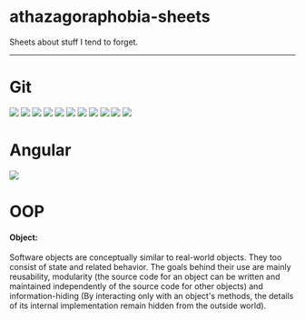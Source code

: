 # athazagoraphobia-sheets

Sheets about stuff I tend to forget.
***
# Git

<img src="https://github.com/nesrinesghaier/athazagoraphobia-sheets/blob/master/git/git_cheat_sheet.png">
<img src="https://github.com/nesrinesghaier/athazagoraphobia-sheets/blob/master/git/repo-checkout.png">
<img src="https://github.com/nesrinesghaier/athazagoraphobia-sheets/blob/master/git/workflow.png">
<img src="https://github.com/nesrinesghaier/athazagoraphobia-sheets/blob/master/git/git-commit.png">
<img src="https://github.com/nesrinesghaier/athazagoraphobia-sheets/blob/master/git/git-push.png">
<img src="https://github.com/nesrinesghaier/athazagoraphobia-sheets/blob/master/git/git-branch.png">
<img src="https://github.com/nesrinesghaier/athazagoraphobia-sheets/blob/master/git/git-merge.png">
<img src="https://github.com/nesrinesghaier/athazagoraphobia-sheets/blob/master/git/git-tag.png">
<img src="https://github.com/nesrinesghaier/athazagoraphobia-sheets/blob/master/git/git-log.png">
<img src="https://github.com/nesrinesghaier/athazagoraphobia-sheets/blob/master/git/git-local.png">
<img src="https://github.com/nesrinesghaier/athazagoraphobia-sheets/blob/master/git/semantic-versioning.png"> 

# Angular 

<img src="https://github.com/nesrinesghaier/athazagoraphobia-sheets/blob/master/angular/angular-hooks.png">

# OOP
#### Object:
Software objects are conceptually similar to real-world objects. They too consist of state and related behavior.
The goals behind their use are mainly reusability, modularity (the source code for an object can be written and maintained independently of the source code for other objects) and information-hiding (By interacting only with an object's methods, the details of its internal implementation remain hidden from the outside world).
   
  
